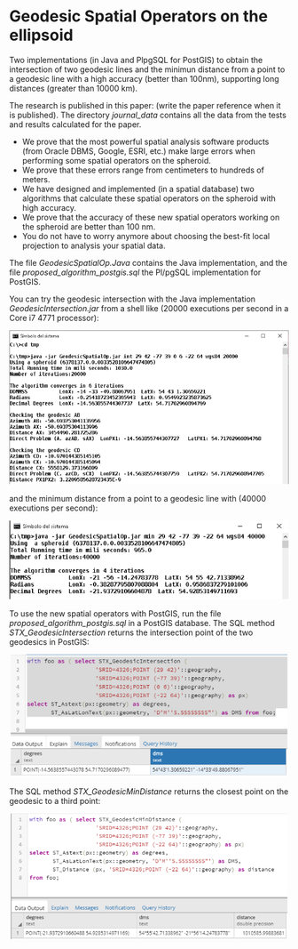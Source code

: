 # Geodesic Spatial Operators on the ellipsoid
Two implementations (in Java and PlpgSQL for PostGIS) to obtain the intersection of two geodesic lines and the minimun distance from a point to a geodesic line with a high accuracy (better than 100nm), supporting long distances (greater than 10000 km).

The research is published in this paper: (write the paper reference when it is published). The directory <i>journal_data</i> contains all the data from the tests and results calculated for the paper.

-	We prove that the most powerful spatial analysis software products (from Oracle DBMS, Google, ESRI, etc.) make large errors when performing some spatial operators on the spheroid.
-	We prove that these errors range from centimeters to hundreds of meters.
-	We have designed and implemented (in a spatial database) two algorithms that calculate these spatial operators on the spheroid with high accuracy.
-	We prove that the accuracy of these new spatial operators working on the spheroid are better than 100 nm.
-	You do not have to worry anymore about choosing the best-fit local projection to analysis your spatial data.


The file <i>GeodesicSpatialOp.Java</i> contains the Java implementation, and the file <i>proposed_algorithm_postgis.sql</i> the Pl/pgSQL implementation for PostGIS.


You can try the geodesic intersection with the Java implementation <i>GeodesicIntersection.jar</i> from a shell like (20000 executions per second in a Core i7 4771 processor):
<p align="center">
  <img src="imgs/consoleout_20000_executions_intersection.png" width="600" title="Geodesic Intersection with Java">
</p>

and the minimum distance from a point to a geodesic line with (40000 executions per second):
<p align="center">
  <img src="imgs/consoleout_40000_executions_mindistance.png" width="600" title="Geodesic Intersection with Java">
</p>

To use the new spatial operators with PostGIS, run the file <i>proposed_algorithm_postgis.sql</i> in a PostGIS database.
The SQL method <i>STX_GeodesicIntersection</i> returns the intersection point of the two geodesics in PostGIS:
<p align="center">
  <img src="imgs/postgis_geodesicintersection.png" width="500" title="Geodesic Intersection with Java">
</p>
The SQL method <i>STX_GeodesicMinDistance</i> returns the closest point on the geodesic to a third point:
<p align="center">
  <img src="imgs/postgis_geodesicmindistance.png" width="500" title="Geodesic Intersection with Java">
</p>
